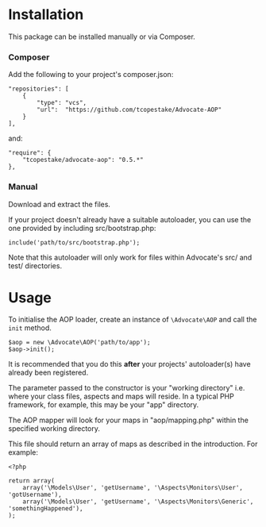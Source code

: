 # Installation

This package can be installed manually or via Composer.

### Composer

Add the following to your project's composer.json:

    "repositories": [
        {
            "type": "vcs",
            "url":  "https://github.com/tcopestake/Advocate-AOP"
        }
    ],

and:

    "require": {
        "tcopestake/advocate-aop": "0.5.*"
    },

### Manual

Download and extract the files.

If your project doesn't already have a suitable autoloader, you can use the one provided by including src/bootstrap.php:

    include('path/to/src/bootstrap.php');

Note that this autoloader will only work for files within Advocate's src/ and test/ directories.

# Usage

To initialise the AOP loader, create an instance of `\Advocate\AOP` and call the `init` method.

    $aop = new \Advocate\AOP('path/to/app');
    $aop->init();

It is recommended that you do this **after** your projects' autoloader(s) have already been registered.

The parameter passed to the constructor is your "working directory" i.e. where your class files, aspects and maps will reside. In a typical PHP framework, for example, this may be your "app" directory.

The AOP mapper will look for your maps in "aop/mapping.php" within the specified working directory.

This file should return an array of maps as described in the introduction. For example:

    <?php

    return array(
        array('\Models\User', 'getUsername', '\Aspects\Monitors\User', 'gotUsername'),
        array('\Models\User', 'getUsername', '\Aspects\Monitors\Generic', 'somethingHappened'),
    );
